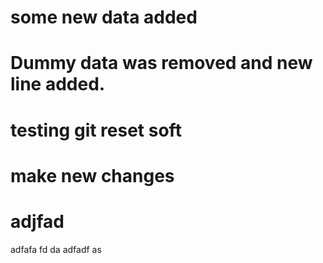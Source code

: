 # some new data added
# Dummy data was removed and new line added. 
# testing git reset soft
# make new changes

# adjfad
adfafa
fd
da
adfadf
as

